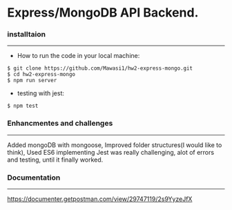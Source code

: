 # Express/MongoDB API Backend.
### installtaion
***
- How to run the code in your local machine:
```
$ git clone https://github.com/Mawasi1/hw2-express-mongo.git
$ cd hw2-express-mongo
$ npm run server
```
- testing with jest: 
```
$ npm test
```
### Enhancmentes and challenges
***
Added mongoDB with mongoose, Improved folder structures(I would like to think), Used ES6
implementing Jest was really challenging, alot of errors and testing, until it finally worked.

### Documentation
***
https://documenter.getpostman.com/view/29747119/2s9YyzeJfX
